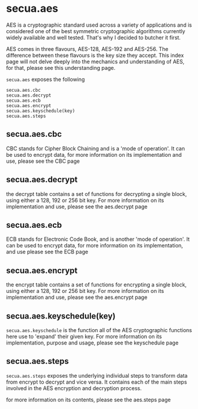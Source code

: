 # secua.aes
AES is a cryptographic standard used across a variety of applications
and is considered one of the best symmetric cryptographic algorithms currently
widely available and well tested. That's why I decided to butcher it first.

AES comes in three flavours, AES-128, AES-192 and AES-256. The difference between
these flavours is the key size they accept. This index page will not delve deeply into
the mechanics and understanding of AES, for that, please see this understanding page.

`secua.aes` exposes the following
```
secua.aes.cbc
secua.aes.decrypt
secua.aes.ecb
secua.aes.encrypt
secua.aes.keyschedule(key)
secua.aes.steps
```
## secua.aes.cbc
CBC stands for Cipher Block Chaining and is a 'mode of operation'. It can be used to encrypt
data, for more information on its implementation and use, please see the CBC page

## secua.aes.decrypt
the decrypt table contains a set of functions for decrypting a single block, using either a 128, 192
or 256 bit key.
For more information on its implementation and use, please see the aes.decrypt page

## secua.aes.ecb
ECB stands for Electronic Code Book, and is another 'mode of operation'. It can be used to encrypt 
data, for more information on its implementation, and use please see the ECB page

## secua.aes.encrypt
the encrypt table contains a set of functions for encrypting a single block, using either a 128, 192
or 256 bit key.
For more information on its implementation and use, please see the aes.encrypt page

## secua.aes.keyschedule(key)
`secua.aes.keyschedule` is the function all of the AES cryptographic functions here use to 'expand' their
given key. For more information on its implementation, purpose and usage, please see the keyschedule page

## secua.aes.steps
`secua.aes.steps` exposes the underlying individual steps to transform data from encrypt to decrypt and vice
versa. It contains each of the main steps involved in the AES encryption and decryption process.

for more information on its contents, please see the aes.steps page